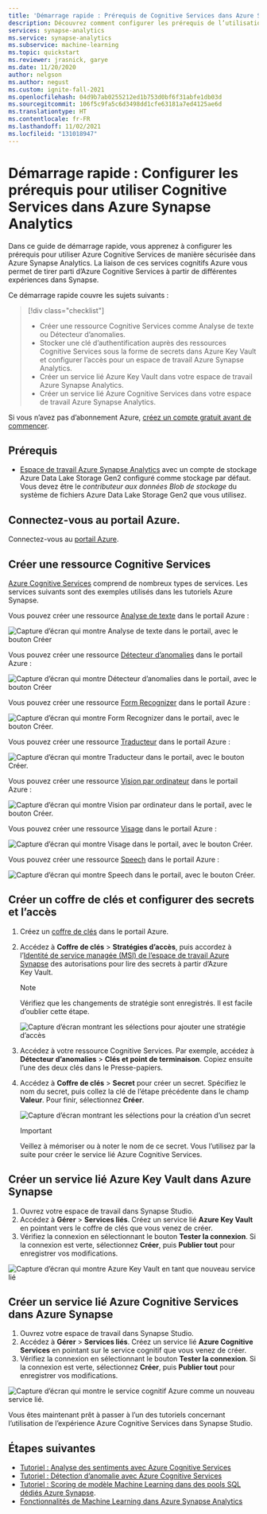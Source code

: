 ```yaml
---
title: 'Démarrage rapide : Prérequis de Cognitive Services dans Azure Synapse Analytics'
description: Découvrez comment configurer les prérequis de l’utilisation de Cognitive Services dans Azure Synapse.
services: synapse-analytics
ms.service: synapse-analytics
ms.subservice: machine-learning
ms.topic: quickstart
ms.reviewer: jrasnick, garye
ms.date: 11/20/2020
author: nelgson
ms.author: negust
ms.custom: ignite-fall-2021
ms.openlocfilehash: 04d9b7ab0255212ed1b753d0bf6f31abfe1db03d
ms.sourcegitcommit: 106f5c9fa5c6d3498dd1cfe63181a7ed4125ae6d
ms.translationtype: HT
ms.contentlocale: fr-FR
ms.lasthandoff: 11/02/2021
ms.locfileid: "131018947"
---
```

# <a name="quickstart-configure-prerequisites-for-using-cognitive-services-in-azure-synapse-analytics"></a>Démarrage rapide : Configurer les prérequis pour utiliser Cognitive Services dans Azure Synapse Analytics

Dans ce guide de démarrage rapide, vous apprenez à configurer les prérequis pour utiliser Azure Cognitive Services de manière sécurisée dans Azure Synapse Analytics. La liaison de ces services cognitifs Azure vous permet de tirer parti d’Azure Cognitive Services à partir de différentes expériences dans Synapse.

Ce démarrage rapide couvre les sujets suivants :
> [!div class="checklist"]
> - Créer une ressource Cognitive Services comme Analyse de texte ou Détecteur d’anomalies.
> - Stocker une clé d’authentification auprès des ressources Cognitive Services sous la forme de secrets dans Azure Key Vault et configurer l’accès pour un espace de travail Azure Synapse Analytics.
> - Créer un service lié Azure Key Vault dans votre espace de travail Azure Synapse Analytics.
> - Créer un service lié Azure Cognitive Services dans votre espace de travail Azure Synapse Analytics.

Si vous n’avez pas d’abonnement Azure, [créez un compte gratuit avant de commencer](https://azure.microsoft.com/free/).

## <a name="prerequisites"></a>Prérequis

- [Espace de travail Azure Synapse Analytics](../get-started-create-workspace.md) avec un compte de stockage Azure Data Lake Storage Gen2 configuré comme stockage par défaut. Vous devez être le *contributeur aux données Blob de stockage* du système de fichiers Azure Data Lake Storage Gen2 que vous utilisez.

## <a name="sign-in-to-the-azure-portal"></a>Connectez-vous au portail Azure.

Connectez-vous au [portail Azure](https://portal.azure.com/).

## <a name="create-a-cognitive-services-resource"></a>Créer une ressource Cognitive Services

[Azure Cognitive Services](../../cognitive-services/index.yml) comprend de nombreux types de services. Les services suivants sont des exemples utilisés dans les tutoriels Azure Synapse.

Vous pouvez créer une ressource [Analyse de texte](https://ms.portal.azure.com/#create/Microsoft.CognitiveServicesTextAnalytics) dans le portail Azure :

![Capture d’écran qui montre Analyse de texte dans le portail, avec le bouton Créer](media/tutorial-configure-cognitive-services/tutorial-configure-cognitive-services-00b.png)

Vous pouvez créer une ressource [Détecteur d’anomalies](https://ms.portal.azure.com/#create/Microsoft.CognitiveServicesTextAnalytics) dans le portail Azure :

![Capture d’écran qui montre Détecteur d’anomalies dans le portail, avec le bouton Créer](media/tutorial-configure-cognitive-services/tutorial-configure-cognitive-services-00a.png)

Vous pouvez créer une ressource [Form Recognizer](https://ms.portal.azure.com/#create/Microsoft.CognitiveServicesFormRecognizer) dans le portail Azure :

![Capture d’écran qui montre Form Recognizer dans le portail, avec le bouton Créer.](media/tutorial-configure-cognitive-services/tutorial-configure-form-recognizer.png)

Vous pouvez créer une ressource [Traducteur](https://ms.portal.azure.com/#create/Microsoft.CognitiveServicesTextTranslation) dans le portail Azure :

![Capture d’écran qui montre Traducteur dans le portail, avec le bouton Créer.](media/tutorial-configure-cognitive-services/tutorial-configure-translator.png)

Vous pouvez créer une ressource [Vision par ordinateur](https://ms.portal.azure.com/#create/Microsoft.CognitiveServicesComputerVision) dans le portail Azure :

![Capture d’écran qui montre Vision par ordinateur dans le portail, avec le bouton Créer.](media/tutorial-configure-cognitive-services/tutorial-configure-computer-vision.png)


Vous pouvez créer une ressource [Visage](https://ms.portal.azure.com/#create/Microsoft.CognitiveServicesFace) dans le portail Azure :

![Capture d’écran qui montre Visage dans le portail, avec le bouton Créer.](media/tutorial-configure-cognitive-services/tutorial-configure-face.png)


Vous pouvez créer une ressource [Speech](https://ms.portal.azure.com/#create/Microsoft.CognitiveServicesSpeechServices) dans le portail Azure :

![Capture d’écran qui montre Speech dans le portail, avec le bouton Créer.](media/tutorial-configure-cognitive-services/tutorial-configure-speech.png)

## <a name="create-a-key-vault-and-configure-secrets-and-access"></a>Créer un coffre de clés et configurer des secrets et l’accès

1. Créez un [coffre de clés](https://ms.portal.azure.com/#create/Microsoft.KeyVault) dans le portail Azure.
2. Accédez à **Coffre de clés** > **Stratégies d’accès**, puis accordez à l’[Identité de service managée (MSI) de l’espace de travail Azure Synapse](../security/synapse-workspace-managed-identity.md) des autorisations pour lire des secrets à partir d’Azure Key Vault.

   > [!NOTE]
   > Vérifiez que les changements de stratégie sont enregistrés. Il est facile d’oublier cette étape.

   ![Capture d’écran montrant les sélections pour ajouter une stratégie d’accès](media/tutorial-configure-cognitive-services/tutorial-configure-cognitive-services-00c.png)

3. Accédez à votre ressource Cognitive Services. Par exemple, accédez à **Détecteur d’anomalies** > **Clés et point de terminaison**. Copiez ensuite l’une des deux clés dans le Presse-papiers.

4. Accédez à **Coffre de clés** > **Secret** pour créer un secret. Spécifiez le nom du secret, puis collez la clé de l’étape précédente dans le champ **Valeur**. Pour finir, sélectionnez **Créer**.

   ![Capture d’écran montrant les sélections pour la création d’un secret](media/tutorial-configure-cognitive-services/tutorial-configure-cognitive-services-00d.png)

   > [!IMPORTANT]
   > Veillez à mémoriser ou à noter le nom de ce secret. Vous l’utilisez par la suite pour créer le service lié Azure Cognitive Services.

## <a name="create-an-azure-key-vault-linked-service-in-azure-synapse"></a>Créer un service lié Azure Key Vault dans Azure Synapse

1. Ouvrez votre espace de travail dans Synapse Studio. 
2. Accédez à **Gérer** > **Services liés**. Créez un service lié **Azure Key Vault** en pointant vers le coffre de clés que vous venez de créer. 
3. Vérifiez la connexion en sélectionnant le bouton **Tester la connexion**. Si la connexion est verte, sélectionnez **Créer**, puis **Publier tout** pour enregistrer vos modifications.

![Capture d’écran qui montre Azure Key Vault en tant que nouveau service lié](media/tutorial-configure-cognitive-services/tutorial-configure-cognitive-services-00e.png)


## <a name="create-an-azure-cognitive-service-linked-service-in-azure-synapse"></a>Créer un service lié Azure Cognitive Services dans Azure Synapse

1. Ouvrez votre espace de travail dans Synapse Studio.
2. Accédez à **Gérer** > **Services liés**. Créez un service lié **Azure Cognitive Services** en pointant sur le service cognitif que vous venez de créer. 
3. Vérifiez la connexion en sélectionnant le bouton **Tester la connexion**. Si la connexion est verte, sélectionnez **Créer**, puis **Publier tout** pour enregistrer vos modifications.

![Capture d’écran qui montre le service cognitif Azure comme un nouveau service lié.](media/tutorial-configure-cognitive-services/tutorial-configure-cognitive-services-linked-service.png)

Vous êtes maintenant prêt à passer à l’un des tutoriels concernant l’utilisation de l’expérience Azure Cognitive Services dans Synapse Studio.

## <a name="next-steps"></a>Étapes suivantes

- [Tutoriel : Analyse des sentiments avec Azure Cognitive Services](tutorial-cognitive-services-sentiment.md)
- [Tutoriel : Détection d’anomalie avec Azure Cognitive Services](tutorial-cognitive-services-sentiment.md)
- [Tutoriel : Scoring de modèle Machine Learning dans des pools SQL dédiés Azure Synapse](tutorial-sql-pool-model-scoring-wizard.md).
- [Fonctionnalités de Machine Learning dans Azure Synapse Analytics](what-is-machine-learning.md)
